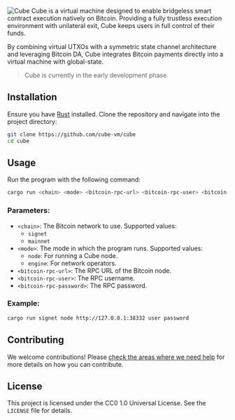 ![Cube](https://i.ibb.co/KjnGsD7L/cube-text-logo.png)
Cube is a virtual machine designed to enable bridgeless smart contract execution natively on Bitcoin. Providing a fully trustless execution environment with unilateral exit, Cube keeps users in full control of their funds.

By combining virtual UTXOs with a symmetric state channel architecture and leveraging Bitcoin DA, Cube integrates Bitcoin payments directly into a virtual machine with global-state.

> Cube is currently in the early development phase.

## Installation

Ensure you have [Rust](https://www.rust-lang.org/tools/install) installed. Clone the repository and navigate into the project directory:

```sh
git clone https://github.com/cube-vm/cube
cd cube
```

## Usage

Run the program with the following command:

```sh
cargo run <chain> <mode> <bitcoin-rpc-url> <bitcoin-rpc-user> <bitcoin-rpc-password>
```

### Parameters:

- `<chain>`: The Bitcoin network to use. Supported values:
  - `signet`
  - `mainnet`
- `<mode>`: The mode in which the program runs. Supported values:
  - `node`: For running a Cube node.
  - `engine`: For network operators.
- `<bitcoin-rpc-url>`: The RPC URL of the Bitcoin node.
- `<bitcoin-rpc-user>`: The RPC username.
- `<bitcoin-rpc-password>`: The RPC password.

### Example:

```sh
cargo run signet node http://127.0.0.1:38332 user password
```

## Contributing

We welcome contributions! Please [check the areas where we need help](https://github.com/cube-vm/cube/blob/main/CONTRIB.md) for more details on how you can contribute.

## License

This project is licensed under the CC0 1.0 Universal License. See the `LICENSE` file for details.
